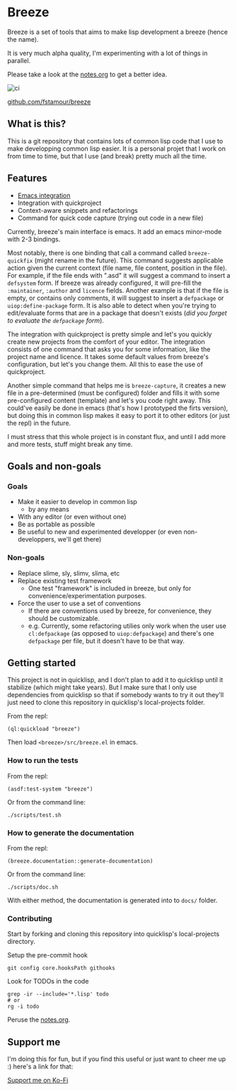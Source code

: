 # <a name="readme">Breeze</a>

Breeze is a set of tools that aims to make lisp development a breeze
(hence the name).

It is very much alpha quality, I'm experimenting with a lot of things
in parallel.

Please take a look at the
[notes.org](https://github.com/fstamour/breeze/blob/master/notes.org)
to get a better idea.

![ci](https://github.com/fstamour/breeze/actions/workflows/ci.yml/badge.svg)

[github.com/fstamour/breeze](https://github.com/fstamour/breeze)

## What is this?

This is a git repository that contains lots of common lisp code that I
use to make developping common lisp easier. It is a personal projet
that I work on from time to time, but that I use (and break) pretty
much all the time.

## Features

* [Emacs integration](#emacs)
* Integration with quickproject
* Context-aware snippets and refactorings
* Command for quick code capture (trying out code in a new file)

Currently, breeze's main interface is emacs. It add an emacs
minor-mode with 2-3 bindings.

Most notably, there is one binding that call a command called
`breeze-quickfix` (might rename in the future). This command suggests
applicable action given the current context (file name, file content,
position in the file). For example, if the file ends with ".asd" it
will suggest a command to insert a `defsystem` form. If breeze was
already configured, it will pre-fill the `:maintainer`, `:author` and
`licence` fields. Another example is that if the file is empty, or
contains only comments, it will suggest to insert a `defpackage` or
`uiop:define-package` form. It is also able to detect when you're
trying to edit/evaluate forms that are in a package that doesn't
exists (_did you forget to evaluate the `defpackage` form_).

The integration with quickproject is pretty simple and let's you
quickly create new projects from the comfort of your editor. The
integration consists of one command that asks you for some
information, like the project name and licence. It takes some default
values from breeze's configuration, but let's you change them. All
this to ease the use of quickproject.

Another simple command that helps me is `breeze-capture`, it creates a
new file in a pre-determined (must be configured) folder and fills it
with some pre-configured content (template) and let's you code right
away. This could've easily be done in emacs (that's how I prototyped
the firts version), but doing this in common lisp makes it easy to
port it to other editors (or just the repl) in the future.

I must stress that this whole project is in constant flux, and until I add more and more tests, stuff might break any time.

## Goals and non-goals

### Goals

- Make it easier to develop in common lisp
  - by any means
- With any editor (or even without one)
- Be as portable as possible
- Be useful to new and experimented developper (or even
  non-developpers, we'll get there)

### Non-goals

- Replace slime, sly, slimv, slima, etc
- Replace existing test framework
  - One test "framework" is included in breeze, but only for convenience/experimentation purposes.
- Force the user to use a set of conventions
  - If there are conventions used by breeze, for convenience, they should be customizable.
  - e.g. Currently, some refactoring utilies only work when the user
    use `cl:defpackage` (as opposed to `uiop:defpackage`) and there's
    one `defpackage` per file, but it doesn't have to be that way.

## Getting started

This project is not in quicklisp, and I don't plan to add it to
quicklisp until it stabilize (which might take years). But I make sure
that I only use dependencies from quicklisp so that if somebody wants
to try it out they'll just need to clone this repository in
quicklisp's local-projects folder.

From the repl:

	(ql:quickload "breeze")

Then load `<breeze>/src/breeze.el` in emacs.

### How to run the tests

From the repl:

	(asdf:test-system "breeze")


Or from the command line:

	./scripts/test.sh

### How to generate the documentation

From the repl:

	(breeze.documentation::generate-documentation)

Or from the command line:

	./scripts/doc.sh

With either method, the documentation is generated into to `docs/`
folder.

### Contributing

Start by forking and cloning this repository into quicklisp's
local-projects directory.

Setup the pre-commit hook

	git config core.hooksPath githooks

Look for TODOs in the code

	grep -ir --include='*.lisp' todo
	# or
	rg -i todo

Peruse the [notes.org](notes.org).

## Support me

I'm doing this for fun, but if you find this useful or just want to
cheer me up :) here's a link for that:

<a href="https://ko-fi.com/F2F21YR7I">Support me on Ko-Fi</a>
